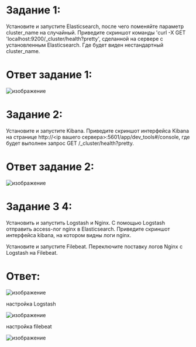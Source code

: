 # Задание 1:
Установите и запустите Elasticsearch, после чего поменяйте параметр cluster_name на случайный.
Приведите скриншот команды 'curl -X GET 'localhost:9200/_cluster/health?pretty', сделанной на сервере с установленным Elasticsearch. Где будет виден нестандартный cluster_name.

# Ответ задание 1:

![изображение](https://user-images.githubusercontent.com/107613708/230886906-98f5d597-0ca4-4885-8c27-9974cf5f254a.png)

# Задание 2:
Установите и запустите Kibana.
Приведите скриншот интерфейса Kibana на странице http://<ip вашего сервера>:5601/app/dev_tools#/console, где будет выполнен запрос GET /_cluster/health?pretty.

# Ответ задание 2:
![изображение](https://user-images.githubusercontent.com/107613708/230890772-00b936a7-e22f-4e2c-876e-90fe618e8022.png)

# Задание 3 4:
Установить и запустить Logstash и Nginx. С помощью Logstash отправить access-лог nginx в Elasticsearch.
Приведите скриншот интерфейса kibana, на котором видны логи nginx.

Установите и запустите Filebeat. Переключите поставку логов Nginx с Logstash на Filebeat.

# Ответ:

![изображение](https://user-images.githubusercontent.com/107613708/231143180-61b9acd4-b688-4cf2-9118-c5449a8e2c84.png)

настройка Logstash

![изображение](https://user-images.githubusercontent.com/107613708/231142611-928d0838-866b-4683-99f0-60ae29769d22.png)

настройка filebeat

![изображение](https://user-images.githubusercontent.com/107613708/231142959-7b0bfa65-f619-4d2c-9656-1d227aa25b52.png)




